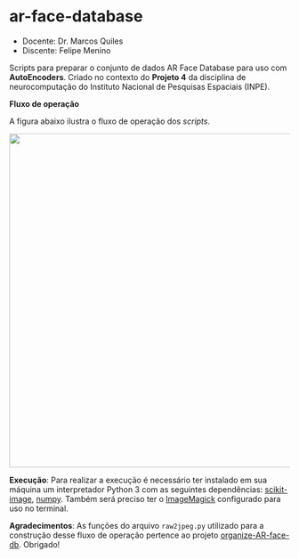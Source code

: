 # ar-face-database

- Docente: Dr. Marcos Quiles
- Discente: Felipe Menino

Scripts para preparar o conjunto de dados AR Face Database para uso com **AutoEncoders**. Criado no contexto do **Projeto 4** da disciplina de neurocomputação do Instituto Nacional de Pesquisas Espaciais (INPE).

**Fluxo de operação**

A figura abaixo ilustra o fluxo de operação dos *scripts*.

<div align="center">
   <img src="https://fmenino-cap351.netlify.app/homeworks/004_project_autoencoders/figures/png/05_ar-face-workflow.png" width="600px">
</div>

**Execução**: Para realizar a execução é necessário ter instalado em sua máquina um interpretador Python 3 com as seguintes dependências: [scikit-image](https://scikit-image.org/), [numpy](https://numpy.org/). Também será preciso ter o [ImageMagick](https://imagemagick.org/index.php) configurado para uso no terminal.

**Agradecimentos**: As funções do arquivo `raw2jpeg.py` utilizado para a construção desse fluxo de operação pertence ao projeto [organize-AR-face-db](https://github.com/matheustguimaraes/organize-AR-face-db). Obrigado!
